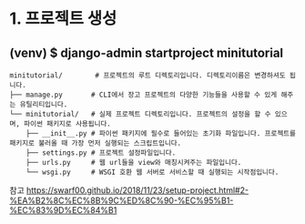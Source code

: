 # 1. 프로젝트 생성 
## (venv) $ django-admin startproject minitutorial
~~~
minitutorial/        # 프로젝트의 루트 디렉토리입니다. 디렉토리이름은 변경하셔도 됩니다.
├── manage.py       # CLI에서 장고 프로젝트의 다양한 기능들을 사용할 수 있게 해주는 유틸리티입니다.
└── minitutorial/   # 실제 프로젝트 디렉토리입니다. 프로젝트의 설정을 할 수 있으며, 파이썬 패키지로 사용됩니다.
    ├── __init__.py # 파이썬 패키지에 필수로 들어있는 초기화 파일입니다. 프로젝트를 패키지로 불러올 때 가장 먼저 실행되는 스크립트입니다.
    ├── settings.py # 프로젝트 설정파일입니다.
    ├── urls.py     # 웹 url들을 view와 매칭시켜주는 파일입니다.
    └── wsgi.py     # WSGI 호환 웹 서버로 서비스할 때 실행되는 시작점입니다.
~~~  
참고
https://swarf00.github.io/2018/11/23/setup-project.html#2-%EA%B2%8C%EC%8B%9C%ED%8C%90-%EC%95%B1-%EC%83%9D%EC%84%B1
